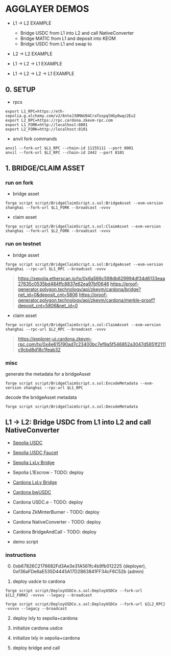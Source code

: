 # AGGLAYER DEMOS

- L1 -> L2 EXAMPLE

  - Bridge USDC from L1 into L2 and call NativeConverter
  - Bridge MATIC from L1 and deposit into KEOM
  - Bridge USDC from L1 and swap to

- L2 -> L2 EXAMPLE

- L1 -> L2 -> L1 EXAMPLE

- L1 -> L2 -> L2 -> L1 EXAMPLE

## 0. SETUP

- rpcs
```
export L1_RPC=https://eth-sepolia.g.alchemy.com/v2/6nteJ3OMAU94CraTospqlHGy0wqz2Eu2
export L2_RPC=https://rpc.cardona.zkevm-rpc.com
export L1_FORK=http://localhost:8001
export L2_FORK=http://localhost:8101
```

- anvil fork commands
```
anvil --fork-url $L1_RPC --chain-id 11155111 --port 8001
anvil --fork-url $L2_RPC --chain-id 2442 --port 8101
```

## 1. BRIDGE/CLAIM ASSET

### run on fork
- bridge asset
```
forge script script/BridgeClaimScript.s.sol:BridgeAsset --evm-version shanghai --fork-url $L1_FORK --broadcast -vvvv
```

- claim asset
```
forge script script/BridgeClaimScript.s.sol:ClaimAsset --evm-version shanghai --fork-url $L2_FORK --broadcast -vvvv
```

### run on testnet
- bridge asset
```
forge script script/BridgeClaimScript.s.sol:BridgeAsset --evm-version shanghai --rpc-url $L1_RPC --broadcast -vvvv
```
> https://sepolia.etherscan.io/tx/0x6a566c598db629994df34d6133eaa27635c0535bd484ffc8837e62ea97bf0646
> https://proof-generator.polygon.technology/api/zkevm/cardona/bridge?net_id=0&deposit_cnt=5806
> https://proof-generator.polygon.technology/api/zkevm/cardona/merkle-proof?deposit_cnt=5806&net_id=0

- claim asset
```
forge script script/BridgeClaimScript.s.sol:ClaimAsset --evm-version shanghai --rpc-url $L2_RPC --broadcast -vvvv
```
> https://explorer-ui.cardona.zkevm-rpc.com/tx/0x4e615190ad7c23400bc7ef9a5f546852a3047d5651f2111c9cbd8d18c1feab32


### misc
generate the metadata for a bridgeAsset
```
forge script script/BridgeClaimScript.s.sol:EncodeMetadata --evm-version shanghai --rpc-url $L1_RPC
```

decode the bridgeAsset metadata
```
forge script script/BridgeClaimScript.s.sol:DecodeMetadata
```


## L1 -> L2: Bridge USDC from L1 into L2 and call NativeConverter

- [Sepolia USDC](https://sepolia.etherscan.io/address/0x1c7D4B196Cb0C7B01d743Fbc6116a902379C7238)
- [Sepolia USDC Faucet](https://faucet.circle.com/)
- [Sepolia LxLy Bridge](https://sepolia.etherscan.io/address/0x528e26b25a34a4A5d0dbDa1d57D318153d2ED582)
- Sepolia L1Escrow - TODO: deploy

- [Cardona LxLy Bridge](https://explorer-ui.cardona.zkevm-rpc.com/address/0x528e26b25a34a4A5d0dbDa1d57D318153d2ED582)
- [Cardona bwUSDC](https://explorer-ui.cardona.zkevm-rpc.com/address/0x150aE9614A43361775D9D3A006f75CCc558B598F)
- Cardona USDC.e - TODO: deploy
- Cardona ZkMinterBurner - TODO: deploy
- Cardona NativeConverter - TODO: deploy
- Cardona BridgeAndCall - TODO: deploy

- demo script

### instructions

0. 0xb67826C2176682Fd3Ae3e31A561fc4b9fb012225 (deployer), 0xf36aFDe6aE535D4445A17D2B63841FF34cF6C52b (admin)

1. deploy usdce to cardona
```
forge script script/DeployUSDCe.s.sol:DeployUSDCe --fork-url ${L2_FORK} -vvvvv --legacy --broadcast
```

```
forge script script/DeployUSDCe.s.sol:DeployUSDCe --fork-url ${L2_RPC} -vvvvv --legacy --broadcast
```

2. deploy lxly to sepolia+cardona

3. initialize cardona usdce 

4. initialize lxly in sepolia+cardona

5. deploy bridge and call
